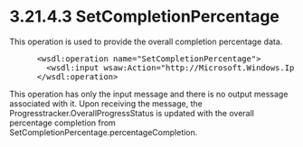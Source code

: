 <html dir="LTR" xmlns:mshelp="http://msdn.microsoft.com/mshelp" xmlns:ddue="http://ddue.schemas.microsoft.com/authoring/2003/5" xmlns:xlink="http://www.w3.org/1999/xlink" xmlns:tool="http://www.microsoft.com/tooltip">
 <body>
 <div id="header">
 <h1 class="heading">3.21.4.3 SetCompletionPercentage</h1>
 </div>
 <div id="mainSection">
 <div id="mainBody">
 <div id="allHistory" class="saveHistory"></div>
 <div id="sectionSection0" class="section" name="collapseableSection">
 

<p>This operation is used to provide the overall completion
percentage data.</p>

<dl>
<dd>
<div><pre> &lt;wsdl:operation name=&quot;SetCompletionPercentage&quot;&gt;
   &lt;wsdl:input wsaw:Action=&quot;http://Microsoft.Windows.Ipam/IIpamOperationWithProgressCallback/SetCompletionPercentage&quot; message=&quot;ipam:IIpamOperationWithProgressCallback_SetCompletionPercentage_InputMessage&quot; /&gt;
 &lt;/wsdl:operation&gt;
</pre></div>
</dd></dl>

<p>This operation has only the input message and there is no
output message associated with it. Upon receiving the message, the
Progresstracker.OverallProgressStatus is updated with the overall percentage completion
from SetCompletionPercentage.percentageCompletion.</p>


 </div>
 </div>
 </div>
 </body>
</html>